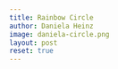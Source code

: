 ```yaml
---
title: Rainbow Circle
author: Daniela Heinz
image: daniela-circle.png
layout: post
reset: true
---
```


<script>
var farbton = 0; 
var radius;


function setup() {
  let canvas = createCanvas(600, 600);

  canvas.parent("post");

  colorMode(HSL);
  background(0);
}

function draw() {
  fill(farbton, 100, 50);

  farbton = farbton + 0.5;

  if (farbton == 360) {
    farbton = 0;
  }

  radius = map(mouseX, 0, width, 10, 200);

  if (mouseIsPressed) {
    noStroke();
    ellipse(mouseX, mouseY, radius);
  } else {
    //fill(20, 100, 50)

    //rect(mouseX, mouseY, 50)
  }

  if (keyCode == 65 && keyIsPressed) {
    rect(mouseX, mouseY, 50)
  }
}

function keyPressed() {
  if (key == 's') {
      speichern();
  }

  if (key == 'n') {
      setup();
  }
}

function speichern() {
  saveCanvas('rainbow-circle', 'png')
}
</script>